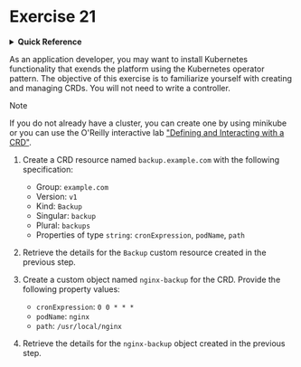 # Exercise 21

<details>
<summary><b>Quick Reference</b></summary>
<p>

* Namespace: `default`<br>
* Documentation: [Custom Resources](https://kubernetes.io/docs/concepts/extend-kubernetes/api-extension/custom-resources/)

</p>
</details>

As an application developer, you may want to install Kubernetes functionality that exends the platform using the Kubernetes operator pattern. The objective of this exercise is to familiarize yourself with creating and managing CRDs. You will not need to write a controller.

> [!NOTE]
> If you do not already have a cluster, you can create one by using minikube or you can use the O'Reilly interactive lab ["Defining and Interacting with a CRD"](https://learning.oreilly.com/scenarios/defining-and-interacting/9781098164164/).

1. Create a CRD resource named `backup.example.com` with the following specification:

    - Group: `example.com`
    - Version: `v1`
    - Kind: `Backup`
    - Singular: `backup`
    - Plural: `backups`
    - Properties of type `string`: `cronExpression`, `podName`, `path`

2. Retrieve the details for the `Backup` custom resource created in the previous step.

3. Create a custom object named `nginx-backup` for the CRD. Provide the following property values:

    - `cronExpression`: `0 0 * * *`
    - `podName`: `nginx`
    - `path`: `/usr/local/nginx`

4. Retrieve the details for the `nginx-backup` object created in the previous step.